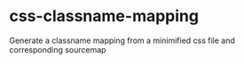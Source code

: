 # css-classname-mapping
Generate a classname mapping from a minimified css file and corresponding sourcemap
